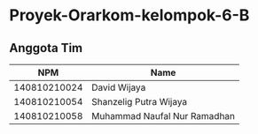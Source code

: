 # Proyek-Orarkom-kelompok-6-B

## Anggota Tim
| NPM           | Name        |
| ------------- |-------------|
| 140810210024  | David Wijaya    |
| 140810210054  | Shanzelig Putra Wijaya    |
| 140810210058  | Muhammad Naufal Nur Ramadhan   |